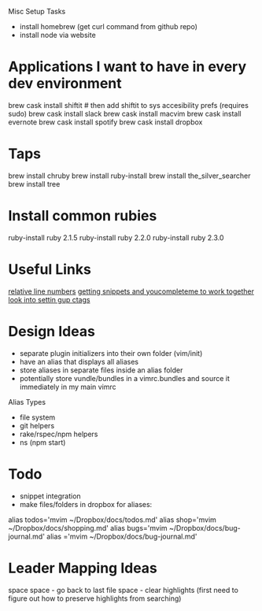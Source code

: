 Misc Setup Tasks
* install homebrew (get curl command from github repo)
* install node via website

# Applications I want to have in every dev environment
brew cask install shiftit   # then add shiftit to sys accesibility prefs (requires sudo)
brew cask install slack 
brew cask install macvim
brew cask install evernote
brew cask install spotify
brew cask install dropbox

# Taps
brew install chruby
brew install ruby-install
brew install the_silver_searcher
brew install tree

# Install common rubies
ruby-install ruby 2.1.5
ruby-install ruby 2.2.0
ruby-install ruby 2.3.0

# Useful Links
[relative line numbers](http://jeffkreeftmeijer.com/2012/relative-line-numbers-in-vim-for-super-fast-movement/)
[getting snippets and youcompleteme to work together](http://stackoverflow.com/questions/14896327/ultisnips-and-youcompleteme)
[look into settin gup ctags](https://github.com/LaunchAcademy/vim-config/blob/4e54606e6e201612a7c2152eb190538166a8afc2/init/keybindings.vim#L80)

# Design Ideas
* separate plugin initializers into their own folder (vim/init)
* have an alias that displays all aliases
* store aliases in separate files inside an alias folder
* potentially store vundle/bundles in a vimrc.bundles and source it immediately in my main vimrc

Alias Types
* file system
* git helpers
* rake/rspec/npm helpers
* ns (npm start)

# Todo
* snippet integration
* make files/folders in dropbox for aliases:

alias todos='mvim ~/Dropbox/docs/todos.md'
alias shop='mvim ~/Dropbox/docs/shopping.md'
alias bugs='mvim ~/Dropbox/docs/bug-journal.md'
alias ='mvim ~/Dropbox/docs/bug-journal.md'


# Leader Mapping Ideas
space space - go back to last file
space - clear highlights (first need to figure out how to preserve highlights from searching)

